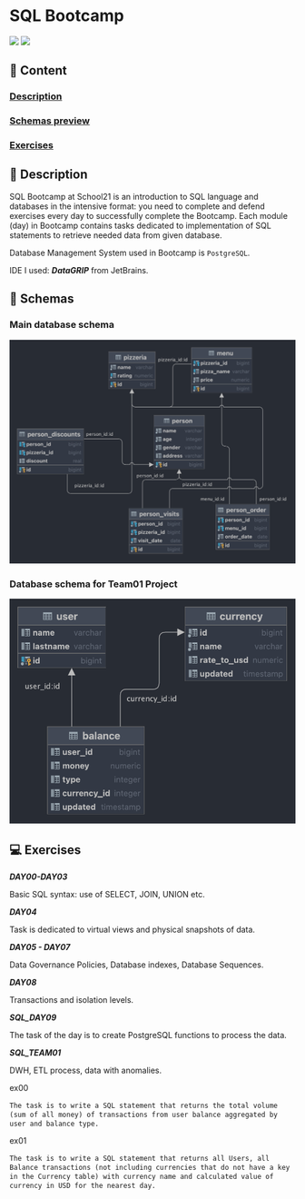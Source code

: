 # SQL Bootcamp

<span>
	<img src="https://img.shields.io/badge/SQL-blue?style=for-the-badge">
</span>
<span>
	<img src="https://img.shields.io/badge/Postgresql-white?style=for-the-badge&logo=postgresql">
</span>

## 📄 Content

### [Description](https://github.com/D-Dashka/SQL-Bootcamp#https://github.com/D-Dashka/SQL-Bootcamp#description-1)

### [Schemas preview](https://github.com/D-Dashka/SQL-Bootcamp#schemas)

### [Exercises](https://github.com/D-Dashka/SQL-Bootcamp#exercises-1)


## 📝 Description
SQL Bootcamp at School21 is an introduction to SQL language and databases in the intensive format: you need to complete and defend exercises every day to successfully complete the Bootcamp.
Each module (day) in Bootcamp contains tasks dedicated to implementation of SQL statements to retrieve needed data from given database.

Database Management System used in Bootcamp is <code>PostgreSQL</code>.

IDE I used: ***DataGRIP*** from JetBrains.

## 📏 Schemas

### Main database schema

<img style="width: 580px" src="info/imgs/DB_schema.png">

### Database schema for Team01 Project

<img style="width: 580px" src="info/imgs/DB_schema_Team01.png">

## 💻 Exercises

***DAY00-DAY03***

Basic SQL syntax: use of SELECT, JOIN, UNION etc.

***DAY04***

Task is dedicated to virtual views and physical snapshots of data.

***DAY05 - DAY07***

 Data Governance Policies, Database indexes, Database Sequences.

***DAY08***

Transactions and isolation levels.

***SQL_DAY09***

The task of the day is to create PostgreSQL functions to process the data.

***SQL_TEAM01***

DWH, ETL process, data with anomalies.

ex00

```
The task is to write a SQL statement that returns the total volume (sum of all money) of transactions from user balance aggregated by user and balance type.
```

ex01

```
The task is to write a SQL statement that returns all Users, all Balance transactions (not including currencies that do not have a key in the Currency table) with currency name and calculated value of currency in USD for the nearest day.
```